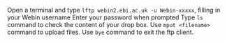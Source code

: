Open a terminal and type `lftp webin2.ebi.ac.uk -u Webin-xxxxx`, filling in your Webin username
Enter your password when prompted
Type `ls` command to check the content of your drop box.
Use `mput <filename>` command to upload files.
Use `bye` command to exit the ftp client.
